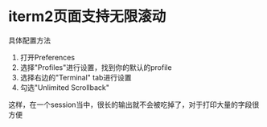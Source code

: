 # iterm2页面支持无限滚动

具体配置方法
1. 打开Preferences
2. 选择"Profiles"进行设置，找到你的默认的profile
3. 选择右边的"Terminal" tab进行设置
4. 勾选"Unlimited Scrollback"

这样，在一个session当中，很长的输出就不会被吃掉了，对于打印大量的字段很方便